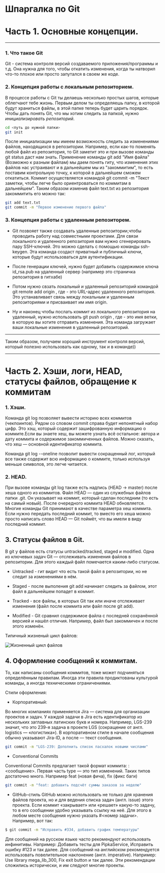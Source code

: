 # Шпаргалка по Git
# Часть 1. Основные концепции.
---
### 1. Что такое Git

Git - система контроля версий создаваемого приложения/программы и т.д. Она нужна для того, чтобы откатить изменения, 
когда ты натворил что-то плохое или просто запутался в своем же коде.

### 2. Концепция работы с локальным репозиторием.

В процессе работы с Git ты делаешь несколько простых шагов, которые облегчают тебе жизнь. Первым делом ты определяешь папку, в которой 
будут храниться файлы, в этой папке теперь будет царить порядок. Чтобы дать понять Git, что мы хотим следить за папкой, нужно *инициализировать репозиторий*.

```bash
cd <путь до нужной папки>
git init
```

После инициализации мы имеем возможность следить за изменениями файлов, находящихся в репозитории. Например, если как-то поменять любой файл из репозитория, то
Git заметит это и при вызове команды git status даст нам знать. Применение команды git add "Имя файла" (Возможно к разным файлам) мы даем понять гиту, что 
изменения этих файлов нас устраивают и в дальнейшем мы из "закоммитим", то есть поставим контрольную точку, к которой в дальнейшем сможем откатиться. Коммит осуществляется
командой git commit -m "Текст заметки, чтобы легче было ориентроваться по коммитам в дальнейшем". Таким образом изменив файл text.txt из репозитория закоммитить его можно так:

```bash
git add text.txt
git commit -m "Первое изменение первого файла"
```

### 3. Концепция работы с удаленным репозиторем.

* Git позвояет также создавать удаленные репозитории,чтобы проводить работу над совместными проектами. Для связи локального и удаленного репозитория 
вам нужно сгенерировать пару SSH-ключей. Это можно сделать с помощью команды ssh-keygen. Эта команда создаст приватный и публичный ключи, которые будут 
использоваться для аутентификации. 

* После генерации ключей, нужно будет добавить содержимое ключа id_rsa.pub на удаленный сервер (например это страничка репозитория в гитхабе)

* Потом нужно свзать локальный и удаленный репозиторий командой git remote add origin <URL>, где <URL> - это URL-адрес удаленного репозитория. 
Это устанавливает связь между локальным и удаленным репозиториями и присваивает им имя origin.

* Ну и наконец чтобы послать коммит из локального репозитория на удаленный, нужно использовать git push origin <branch>, где <branch> - это имя ветки, в которую вы хотите 
отправить изменения. Эта команда загружает ваши локальные изменения в удаленный репозиторий.
---

Таким образом, получаем хороший инструмент контроля версий, который полезно использовать как одному, так и в команде))

---
# Часть 2. Хэши, логи, HEAD, статусы файлов, обращение к коммитам

### 1. Хэши.

Команда git log позволяет вывести историю всех коммитов (чекпоинтов). Рядом со словом commit справа будет непонятный набор цифр. Это хэш, который содержит зашифрованную 
информацию о коммите.Если вы знаете хеш, вы можете узнать всё остальное: автора и дату коммита и содержимое закоммиченных файлов. 
Можно сказать, что хеш — основной идентификатор коммита. 

Команда git log --oneline позволит вывести сокращенный лог, который все также содержит всю информацию о коммите, только используя меньше символов, это легче читается.

### 2. HEAD.

При вызове команды git log также есть надпись (HEAD -> master) после хеша одного из коммитов.
Файл HEAD — один из служебных файлов папки .git. Он указывает на коммит, который сделан последним (то есть на самый новый). После очередного коммита HEAD обновляется.
Многие команды Git принимают в качестве параметра хеш коммита. Если нужно передать последний коммит, то вместо его хеша можно просто написать слово HEAD — Git поймёт,
что вы имели в виду последний коммит.

## 3. Статусы файлов в Git.

В git у файлов есть статусы untracked/tracked, staged и modified. Одна из ключевых задач Git — отслеживать изменения файлов в репозитории. 
Для этого каждый файл помечается каким-либо статусом.

* Untracked - гит видит что есть такой файл в репозитории, но не следит за изменениями в нём.

* Staged - после выполения git add начинает следить за файлом, этот файл в дальнейшем попадет в коммит.

* Tracked - все файлы, в которых Git так или иначе отслеживает изменения (файл после коммита или файл после git add).

* Modified - Git сравнил содержимое файла с последней сохранённой версией и нашёл отличия. Например, файл был закоммичен и после этого изменён.

Типичный жизненый цикл файлов:

![Жизненный цикл файлов](https://pictures.s3.yandex.net/resources/M2_T5_1686651284.png)

## 4. Оформление сообщений к коммитам.

То, как написаны сообщения коммитов, тоже может подчиняться определённым правилам. Иногда эти правила продиктованы культурой команды, а иногда техническими ограничениями.

Стили оформления:

* Корпоративный:

Во многих компаниях применяется Jira — система для организации проектов и задач. У каждой задачи в Jira есть идентификатор из нескольких заглавных латинских букв и номера. Например, LGS-239 значит, что это 
239-я задача в проекте LGS (сокращение от англ. logistics — «логистика»). В корпоративном стиле в начале сообщения обычно указывают Jira-ID, а после — текст сообщения.

```bash
git commit -m "LGS-239: Дополнить список пасхалок новыми числами" 
```

* Conventional Commits

Conventional Commits предлагает такой формат коммита: <type>: <сообщение>. Первая часть type — это тип изменений. Таких типов достаточно много. Например feat (новая фича),
fix (фикс баги)

```bash
git commit -m "feat: добавить подсчёт суммы заказов за неделю"
```

* GitHub-стиль
GitHub можно использовать не только для хранения файлов проекта, но и для ведения списка задач (англ. issue) этого проекта. Если коммит «закрывает» или «решает» какую-то задачу, 
то в его сообщении удобно указывать ссылку на неё. Для этого в любом месте сообщения нужно указать #<номер задачи>. Например, вот так:

```bash
$ git commit -m "Исправить #334, добавить график температуры"
```

Для сообщений на русском языке часто рекомендуют использовать инфинитивы. Например: Добавить тесты для PipkaService, Исправить ошибку #123 и так далее.
Для сообщений на английском рекомендуется использовать повелительное наклонение (англ. imperative). Например: Use library mega_lib_300, Fix exit button и так далее.
Эти рекомендации сложились исторически, и им следуют многие проекты.